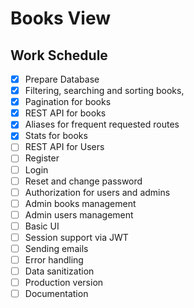 # Books View

## Work Schedule

- [x] Prepare Database
- [x] Filtering, searching and sorting books,
- [x] Pagination for books
- [x] REST API for books
- [x] Aliases for frequent requested routes
- [x] Stats for books
- [ ] REST API for Users
- [ ] Register
- [ ] Login
- [ ] Reset and change password
- [ ] Authorization for users and admins
- [ ] Admin books management
- [ ] Admin users management
- [ ] Basic UI
- [ ] Session support via JWT
- [ ] Sending emails
- [ ] Error handling
- [ ] Data sanitization
- [ ] Production version
- [ ] Documentation

